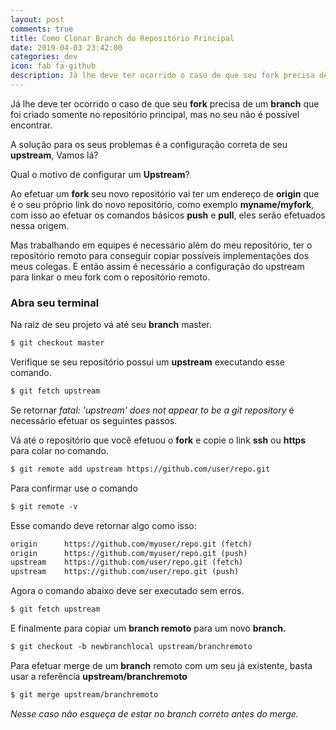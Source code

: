 ```yaml
---
layout: post
comments: true
title: Como Clonar Branch do Repositório Principal  
date: 2019-04-03 23:42:00
categories: dev
icon: fab fa-github
description: Já lhe deve ter ocorrido o caso de que seu fork precisa de um branch que foi criado somente no repositório principal, mas no seu não é possível encontrar...
---
```



Já lhe deve ter ocorrido o caso de que seu **fork** precisa de um **branch** que foi criado somente no repositório principal, mas no seu não é possível encontrar.  

A solução para os seus problemas é a configuração correta de seu **upstream**, Vamos lá?  

Qual o motivo de configurar um **Upstream**?  

Ao efetuar um **fork** seu novo repositório vai ter um endereço de **origin** que é o seu próprio link do novo repositório, como exemplo **myname/myfork**, com isso ao efetuar os comandos básicos **push** e **pull**, eles serão efetuados nessa origem.

Mas trabalhando em equipes é necessário além do meu repositório, ter o repositório remoto para conseguir copiar possíveis implementações dos meus colegas. E então assim é necessário a configuração do upstream para linkar o meu fork com o repositório remoto.

### Abra seu terminal  

Na raiz de seu projeto vá até seu **branch** master.
```markdown
$ git checkout master
```  

Verifique se seu repositório possui um **upstream** executando esse comando.  
```markdown
$ git fetch upstream
```  
Se retornar *fatal: 'upstream' does not appear to be a git repository* é necessário efetuar os seguintes passos.  

Vá até o repositório que você efetuou o **fork** e copie o link **ssh** ou **https** para colar no comando.
```markdown
$ git remote add upstream https://github.com/user/repo.git
```

Para confirmar use o comando  
```markdown
$ git remote -v
```

Esse comando deve retornar algo como isso:
```markdown
origin      https://github.com/myuser/repo.git (fetch)  
origin      https://github.com/myuser/repo.git (push)  
upstream    https://github.com/user/repo.git (fetch)  
upstream    https://github.com/user/repo.git (push)
```

Agora o comando abaixo deve ser executado sem erros.   
```markdown
$ git fetch upstream
```  
E finalmente para copiar um **branch remoto** para um novo **branch.**  
```markdown
$ git checkout -b newbranchlocal upstream/branchremoto
```  

Para efetuar merge de um **branch** remoto com um seu já existente, basta usar a referência **upstream/branchremoto**  
```markdown
$ git merge upstream/branchremoto
```  
*Nesse caso não esqueça de estar no branch correto antes do merge.*
